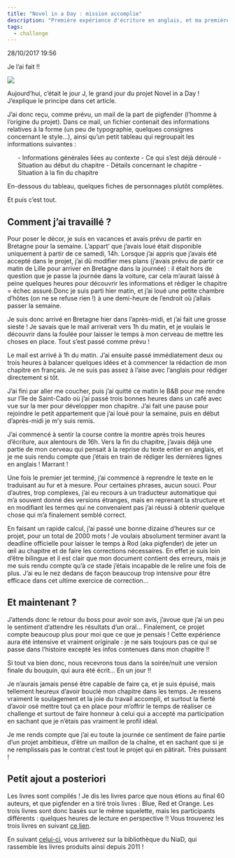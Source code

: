 ```yaml
---
title: "Novel in a Day : mission accomplie"
description: "Première expérience d'écriture en anglais, et ma première participation au projet NiaD."
tags:
  - challenge
---
```


28/10/2017 19:56

Je l’ai fait !!

<img class="zoom im100" src="/niad_400.png" />

Aujourd’hui, c’était le jour J, le grand jour du projet Novel in a Day ! J’explique le principe dans <nuxt-link to="/blog/niad17">cet article</nuxt-link>.

J’ai donc reçu, comme prévu, un mail de la part de pigfender (l’homme à l’origine du projet). Dans ce mail, un fichier contenait des informations relatives à la forme (un peu de typographie, quelques consignes concernant le style…), ainsi qu’un petit tableau qui regroupait les informations suivantes :

<ul>
- Informations générales liées au contexte
- Ce qui s’est déjà déroulé
- Situation au début du chapitre
- Détails concernant le chapitre
- Situation à la fin du chapitre
</ul>
En-dessous du tableau, quelques fiches de personnages plutôt complètes.

Et puis c’est tout.

## Comment j’ai travaillé ?

Pour poser le décor, je suis en vacances et avais prévu de partir en Bretagne pour la semaine. L’appart’ que j’avais loué était disponible uniquement à partir de ce samedi, 14h. Lorsque j’ai appris que j’avais été accepté dans le projet, j’ai dû modifier mes plans (j’avais prévu de partir ce matin de Lille pour arriver en Bretagne dans la journée) : il était hors de question que je passe la journée dans la voiture, car cela m’aurait laissé à peine quelques heures pour découvrir les informations et rédiger le chapitre = échec assuré.Donc je suis parti hier matin, et j’ai loué une petite chambre d’hôtes (on ne se refuse rien !) à une demi-heure de l’endroit où j’allais passer la semaine.

Je suis donc arrivé en Bretagne hier dans l’après-midi, et j’ai fait une grosse sieste ! Je savais que le mail arriverait vers 1h du matin, et je voulais le découvrir dans la foulée pour laisser le temps à mon cerveau de mettre les choses en place. Tout s’est passé comme prévu !

Le mail est arrivé à 1h du matin. J’ai ensuite passé immédiatement deux ou trois heures à balancer quelques idées et à commencer la rédaction de mon chapitre en français. Je ne suis pas assez à l’aise avec l’anglais pour rédiger directement si tôt.

J’ai fini par aller me coucher, puis j’ai quitté ce matin le B&amp;B pour me rendre sur l’île de Saint-Cado où j’ai passé trois bonnes heures dans un café avec vue sur la mer pour développer mon chapitre. J’ai fait une pause pour rejoindre le petit appartement que j’ai loué pour la semaine, puis en début d’après-midi je m’y suis remis.

J’ai commencé à sentir la course contre la montre après trois heures d’écriture, aux alentours de 16h. Vers la fin du chapitre, j’avais déjà une partie de mon cerveau qui pensait à la reprise du texte entier en anglais, et je me suis rendu compte que j’étais en train de rédiger les dernières lignes en anglais ! Marrant !

Une fois le premier jet terminé, j’ai commencé à reprendre le texte en le traduisant au fur et à mesure. Pour certaines phrases, aucun souci. Pour d’autres, trop complexes, j’ai eu recours à un traducteur automatique qui m’a souvent donné des versions étranges, mais en reprenant la structure et en modifiant les termes qui ne convenaient pas j’ai réussi à obtenir quelque chose qui m’a finalement semblé correct.

En faisant un rapide calcul, j’ai passé une bonne dizaine d’heures sur ce projet, pour un total de 2000 mots ! Je voulais absolument terminer avant la deadline officielle pour laisser le temps à Rod (aka pigfender) de jeter un œil au chapitre et de faire les corrections nécessaires. En effet je suis loin d’être bilingue et il est clair que mon document contient des erreurs, mais je me suis rendu compte qu’à ce stade j’étais incapable de le relire une fois de plus. J’ai eu le nez dedans de façon beaucoup trop intensive pour être efficace dans cet ultime exercice de correction…

## Et maintenant ?

J’attends donc le retour du boss pour avoir son avis, j’avoue que j’ai un peu le sentiment d’attendre les résultats d’un oral… Finalement, ce projet compte beaucoup plus pour moi que ce que je pensais ! Cette expérience aura été intensive et vraiment originale : je ne sais toujours pas ce qui se passe dans l’histoire excepté les infos contenues dans mon chapitre !!

Si tout va bien donc, nous recevrons tous dans la soirée/nuit une version finale du bouquin, qui aura été écrit… En un jour !!

Je n’aurais jamais pensé être capable de faire ça, et je suis épuisé, mais tellement heureux d’avoir bouclé mon chapitre dans les temps. Je ressens vraiment le soulagement et la joie du travail accompli, et surtout la fierté d’avoir osé mettre tout ça en place pour m’offrir le temps de réaliser ce challenge et surtout de faire honneur à celui qui a accepté ma participation en sachant que je n’étais pas vraiment le profil idéal.

Je me rends compte que j’ai eu toute la journée ce sentiment de faire partie d’un projet ambitieux, d’être un maillon de la chaîne, et en sachant que si je ne remplissais pas le contrat c’est tout le projet qui en pâtirait. Très puissant !

## Petit ajout a posteriori

Les livres sont compilés ! Je dis les livres parce que nous étions au final 60 auteurs, et que pigfender en a tiré trois livres : Blue, Red et Orange. Les trois livres sont donc basés sur le même squelette, mais les participants différents : quelques heures de lecture en perspective !! Vous trouverez les trois livres en suivant <a href="http://literatureandlatte.com/forum/viewtopic.php?f=51&amp;t=40276">ce lien</a>.

En suivant <a href="http://literatureandlatte.com/forum/viewtopic.php?f=51&amp;t=28582">celui-ci</a>, vous arriverez sur la bibliothèque du NiaD, qui rassemble les livres produits ainsi depuis 2011 !
